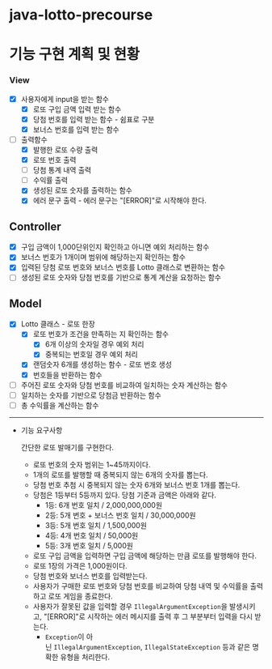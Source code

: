 # java-lotto-precourse

# 기능 구현 계획 및 현황

### View

- [x]  사용자에게 input을 받는 함수
    - [x]  로또 구입 금액 입력 받는 함수
    - [x]  당첨 번호를 입력 받는 함수 - 쉼표로 구분
    - [x]  보너스 번호를 입력 받는 함수
- [ ]  출력함수
    - [x]  발행한 로또 수량 출력
    - [x]  로또 번호 출력 
    - [ ]  당첨 통계 내역 출력
    - [ ]  수익률 출력
    - [x]  생성된 로또 숫자를 출력하는 함수
    - [x]  에러 문구 출력 - 에러 문구는 "[ERROR]"로 시작해야 한다.

## Controller

- [x]  구입 금액이 1,000단위인지 확인하고 아니면 예외 처리하는 함수
- [x]  보너스 번호가 1개이며 범위에 해당하는지 확인하는 함수
- [x]  입력된 당첨 로또 번호와 보너스 번호를 Lotto 클래스로 변환하는 함수
- [ ]  생성된 로또 숫자와 당첨 번호를 기반으로 통계 계산을 요청하는 함수

## Model

- [x]  Lotto 클래스 - 로또 한장
    - [x]  로또 번호가 조건을 만족하는 지 확인하는 함수
        - [x]  6개 이상의 숫자일 경우 예외 처리
        - [x]  중복되는 번호일 경우 예외 처리
    - [x]  랜덤숫자 6개를 생성하는 함수 - 로또 번호 생성
    - [x]  번호들을 반환하는 함수
- [ ]  주어진 로또 숫자와 당첨 번호를 비교하여 일치하는 숫자 계산하는 함수
- [ ]  일치하는 숫자를 기반으로 당첨금 반환하는 함수
- [ ]  총 수익률을 계산하는 함수

---
- 기능 요구사항

  간단한 로또 발매기를 구현한다.

    - 로또 번호의 숫자 범위는 1~45까지이다.
    - 1개의 로또를 발행할 때 중복되지 않는 6개의 숫자를 뽑는다.
    - 당첨 번호 추첨 시 중복되지 않는 숫자 6개와 보너스 번호 1개를 뽑는다.
    - 당첨은 1등부터 5등까지 있다. 당첨 기준과 금액은 아래와 같다.
        - 1등: 6개 번호 일치 / 2,000,000,000원
        - 2등: 5개 번호 + 보너스 번호 일치 / 30,000,000원
        - 3등: 5개 번호 일치 / 1,500,000원
        - 4등: 4개 번호 일치 / 50,000원
        - 5등: 3개 번호 일치 / 5,000원
    - 로또 구입 금액을 입력하면 구입 금액에 해당하는 만큼 로또를 발행해야 한다.
    - 로또 1장의 가격은 1,000원이다.
    - 당첨 번호와 보너스 번호를 입력받는다.
    - 사용자가 구매한 로또 번호와 당첨 번호를 비교하여 당첨 내역 및 수익률을 출력하고 로또 게임을 종료한다.
    - 사용자가 잘못된 값을 입력할 경우 `IllegalArgumentException`을 발생시키고, "[ERROR]"로 시작하는 에러 메시지를 출력 후 그 부분부터 입력을 다시 받는다.
        - `Exception`이 아닌 `IllegalArgumentException`, `IllegalStateException` 등과 같은 명확한 유형을 처리한다.